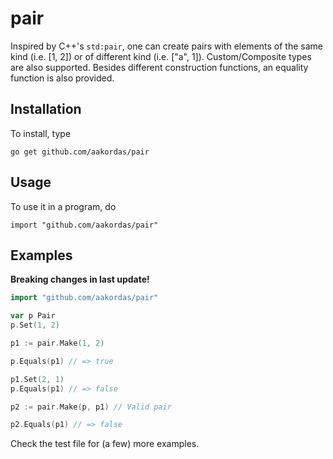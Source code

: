 # pair
Inspired by C++'s `std:pair`,  one can create pairs with elements of the same kind (i.e. [1, 2]) or of different kind (i.e. ["a", 1]). Custom/Composite types are also supported. Besides different construction functions, an equality function is also provided.

## Installation

To install, type
```
go get github.com/aakordas/pair
```

## Usage

To use it in a program, do
```
import "github.com/aakordas/pair"
```
## Examples
**Breaking changes in last update!**

```go
import "github.com/aakordas/pair"

var p Pair
p.Set(1, 2)

p1 := pair.Make(1, 2)

p.Equals(p1) // => true

p1.Set(2, 1)
p.Equals(p1) // => false

p2 := pair.Make(p, p1) // Valid pair

p2.Equals(p1) // => false
```

Check the test file for (a few) more examples.
